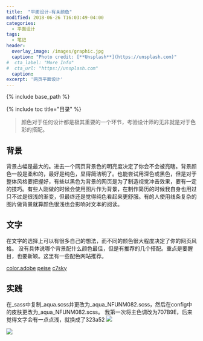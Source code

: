 ```yaml
---
title:  "平面设计-有关颜色"
modified: 2018-06-26 T16:03:49-04:00
categories: 
  - 平面设计
tags:
  - 笔记 
header:
  overlay_image: /images/graphic.jpg 
  caption: "Photo credit: [**Unsplash**](https://unsplash.com)"
#  cta_label: "More Info" 
#  cta_url: "https://unsplash.com"
  caption:
excerpt: '网页平面设计'
---
```

 
{% include base_path %}
 
{% include toc title="目录" %}

 
  
>颜色对于任何设计都是极其重要的一个环节，考验设计师的无非就是对于色彩的搭配。
## 背景
背景占幅是最大的。进去一个网页背景色的明亮度决定了你会不会被亮瞎。背景颜色一般是柔和的，最好是纯色，显得简洁明了。也能尝试用深色或黑色，但是对于整体风格要把握好，有些以黑色为背景的网页是为了制造视觉冲击效果，要有一定的技巧。有些人刚做的时候会使用图片作为背景，在制作简历的时候我自身也用过只不过是很浅的渐变，但最终还是觉得纯色看起来更舒服。有的人使用线条复杂的图片做背景就算颜色很浅也会影响对文本的阅读。

## 文字
在文字的选择上可以有很多自己的想法，而不同的颜色很大程度决定了你的网页风格。
没有具体说哪个背景配什么颜色最佳，但是有推荐的几个搭配。重点是要醒目，也要新颖。这里有一些配色网站推荐。

[color.adobe](https://color.adobe.com/zh/create/color-wheel/?base=2&rule=Analogous&selected=1&name=%E6%88%91%E7%9A%84%20Color%20%E4%B8%BB%E9%A1%8C&mode=rgb&rgbvalues=0.7512569949309842,0.32050592578837844,0.8235294117647058,0.5173269785126386,0.91,0.47759509379784526,1,0,0,0.04549999999999994,0.91,0.59928713185879,1,0.4000687604388077,0.050000000000000044&swatchOrder=0,1,2,3,4)
[peise](http://www.peise.net/tools/web/)
[c7sky](http://tool.c7sky.com/webcolor/)

## 实践
在_sass中复制_aqua.scss并更改为_aqua_NFUNM082.scss，然后在config中的皮肤更改为_aqua_NFUNM082.scss。
我第一次将主色调改为707B9E，后来觉得文字会有一点点浅，就换成了323a52
![](https://upload-images.jianshu.io/upload_images/9437529-f87380a002b8bd5f.png?imageMogr2/auto-orient/strip%7CimageView2/2/w/1240)

![](https://upload-images.jianshu.io/upload_images/9437529-cb558840c4ec1835.png?imageMogr2/auto-orient/strip%7CimageView2/2/w/1240)
